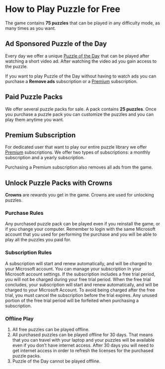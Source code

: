# How to Play Puzzle for Free

The game contains **75 puzzles** that can be played in any difficulty mode, as many times as you want.

## Ad Sponsored Puzzle of the Day

Every day we offer a unique [Puzzle of the Day](https://frenzygames.net/custom/pod) that can be played after watching a short video ad. After watching the video ad you gain access to the puzzle.

If you want to play Puzzle of the Day without having to watch ads you can purchase a **Remove ads** subscription or a [Premium](https://frenzygames.net/custom/premium) subscription.

## Paid Puzzle Packs

We offer several puzzle packs for sale. A pack contains **25 puzzles**. Once you purchase a puzzle pack you can customize the puzzles and you can play them anytime you want.

## Premium Subscription

For dedicated user that want to play our entire puzzle library we offer [Premium](https://frenzygames.net/custom/premium) subscriptions. We offer two types of subscriptions: a monthly subscription and a yearly subscription.

Purchasing a Premium subscription also removes all ads from the game.

## Unlock Puzzle Packs with Crowns

**Crowns** are rewards you get in the game. Crowns are used for unlocking puzzles.

### Purchase Rules

Any purchased puzzle pack can be played even if you reinstall the game, or if you change your computer. Remember to login with the same Microsoft account that you used for performing the purchase and you will be able to play all the puzzles you paid for.

### Subscription Rules

A subscription will start and renew automatically, and will be charged to your Microsoft account. You can manage your subscription in your Microsoft account settings. If the subscription includes a free trial period, you will not be charged during your free trial period. When the free trial concludes, your subscription will start and renew automatically, and will be charged to your Microsoft Account. To avoid being charged after the free trial, you must cancel the subscription before the trial expires. Any unused portion of the free trial period will be forfeited when purchasing a subscription.

### Offline Play

1. All free puzzles can be played offline.
1. All purchased puzzles can be played offline for 30 days. That means that you can travel with your laptop and your puzzles will be available even if you don’t have internet access. After 30 days you will need to get internet access in order to refresh the licenses for the purchased puzzle packs.
1. Puzzle of the Day cannot be played offline.
